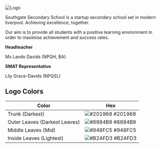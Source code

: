 
![Logo](https://media.discordapp.net/attachments/1153120372389072916/1168255292602069092/southgate_nobg_w.png?ex=65511986&is=653ea486&hm=47e7130aaf834b0a836f98f963fc7f26dd6e8feef3808c607162cad29c57e80d&=)


Southgate Secondary School is a startup secondary school set in modern liverpool. Achieving excellence, together.

Our aim is to provide all students with a positive learning environment in order to maximise achievement and success rates.

**Headteacher**

Mx Lando Davids (NPQH, BA)

**SMAT Representative**

Lily Grace-Davids (NPQSL)
## Logo Colors

| Color             | Hex                                                                |
| ----------------- | ------------------------------------------------------------------ |
| Trunk (Darkest) | ![#201968](https://via.placeholder.com/10/201968?text=+) #201968 |
| Outer Leaves (Darkest Leaves) | ![#8884B9](https://via.placeholder.com/10/8884B9?text=+) #8884B9 |
| Middle Leaves (Mid) | ![#948FC5](https://via.placeholder.com/10/948FC5?text=+) #948FC5 |
| Inside Leaves (Lightest) | ![#B2AFD3](https://via.placeholder.com/10/B2AFD3?text=+) #B2AFD3 |
